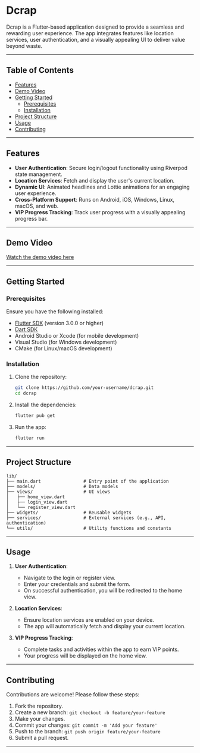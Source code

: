 # Dcrap

Dcrap is a Flutter-based application designed to provide a seamless and rewarding user experience. The app integrates features like location services, user authentication, and a visually appealing UI to deliver value beyond waste.

---

## Table of Contents

- [Features](#features)
- [Demo Video](#demo-video)
- [Getting Started](#getting-started)
  - [Prerequisites](#prerequisites)
  - [Installation](#installation)
- [Project Structure](#project-structure)
- [Usage](#usage)
- [Contributing](#contributing)

---

## Features

- **User Authentication**: Secure login/logout functionality using Riverpod state management.
- **Location Services**: Fetch and display the user's current location.
- **Dynamic UI**: Animated headlines and Lottie animations for an engaging user experience.
- **Cross-Platform Support**: Runs on Android, iOS, Windows, Linux, macOS, and web.
- **VIP Progress Tracking**: Track user progress with a visually appealing progress bar.

---

## Demo Video

[Watch the demo video here](https://drive.google.com/file/d/1eeRP_EpNa2AzXLpE2rKfKbDNk0wEDNcS/view?usp=drivesdk)

---

## Getting Started

### Prerequisites

Ensure you have the following installed:

- [Flutter SDK](https://flutter.dev/docs/get-started/install) (version 3.0.0 or higher)
- [Dart SDK](https://dart.dev/get-dart)
- Android Studio or Xcode (for mobile development)
- Visual Studio (for Windows development)
- CMake (for Linux/macOS development)

### Installation

1. Clone the repository:
   ```bash
   git clone https://github.com/your-username/dcrap.git
   cd dcrap
   ```
2. Install the dependencies:
   ```bash
   flutter pub get
   ```
3. Run the app:
   ```bash
   flutter run
   ```

---

## Project Structure

```
lib/
├── main.dart                # Entry point of the application
├── models/                  # Data models
├── views/                   # UI views
│   ├── home_view.dart
│   ├── login_view.dart
│   └── register_view.dart
├── widgets/                 # Reusable widgets
├── services/                # External services (e.g., API, authentication)
└── utils/                   # Utility functions and constants
```

---

## Usage

1. **User Authentication**:
   - Navigate to the login or register view.
   - Enter your credentials and submit the form.
   - On successful authentication, you will be redirected to the home view.

2. **Location Services**:
   - Ensure location services are enabled on your device.
   - The app will automatically fetch and display your current location.

3. **VIP Progress Tracking**:
   - Complete tasks and activities within the app to earn VIP points.
   - Your progress will be displayed on the home view.

---

## Contributing

Contributions are welcome! Please follow these steps:

1. Fork the repository.
2. Create a new branch: `git checkout -b feature/your-feature`
3. Make your changes.
4. Commit your changes: `git commit -m 'Add your feature'`
5. Push to the branch: `git push origin feature/your-feature`
6. Submit a pull request.

---